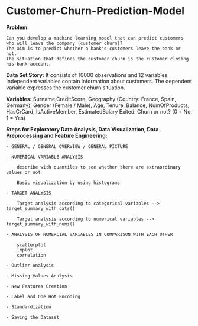 # Customer-Churn-Prediction-Model

__Problem:__

    Can you develop a machine learning model that can predict customers who will leave the company (customer churn)?
    The aim is to predict whether a bank's customers leave the bank or not.
    The situation that defines the customer churn is the customer closing his bank account.

__Data Set Story:__
    It consists of 10000 observations and 12 variables.
    Independent variables contain information about customers.
    The dependent variable expresses the customer churn situation.

__Variables:__
    Surname,CreditScore, Geography (Country: France, Spain, Germany), Gender (Female / Male), Age, Tenure, Balance, NumOfProducts, HasCrCard, IsActiveMember, EstimatedSalary
    Exited: Churn or not? (0 = No, 1 = Yes)

__Steps for Exploratory Data Analysis, Data Visualization, Data Preprocessing and Feature Engineering:__

    - GENERAL / GENERAL OVERVIEW / GENERAL PICTURE
    
    - NUMERICAL VARIABLE ANALYSIS
    
        describe with quantiles to see whether there are extraordinary values or not
        
        Basic visualization by using histograms
        
    - TARGET ANALYSIS
    
        Target analysis according to categorical variables --> target_summary_with_cats()
        
        Target analysis according to numerical variables --> target_summary_with_nums()
        
    - ANALYSIS OF NUMERCIAL VARIABLES IN COMPARISON WITH EACH OTHER
    
        scatterplot
        lmplot
        correlation
        
    - Outlier Analysis
    
    - Missing Values Analysis
    
    - New Features Creation
    
    - Label and One Hot Encoding
    
    - Standardization
    
    - Saving the Dataset
    
    
